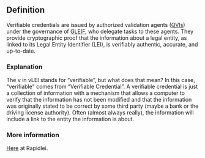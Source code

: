 ## Definition
Verifiable credentials are issued by authorized validation agents ([QVIs](QVI)) under the governance of [GLEIF](GLEIF), who delegate tasks to these agents. They provide cryptographic proof that the information about a legal entity, as linked to its Legal Entity Identifier (LEI), is verifiably authentic, accurate, and up-to-date.


### Explanation
The v in vLEI stands for “verifiable”, but what does that mean? In this case, "verifiable" comes from “Verifiable Credential”. A verifiable credential is just a collection of information with a mechanism that allows a computer to verify that the information has not been modified and that the information was originally stated to be correct by some third party (maybe a bank or the driving license authority). Often (almost always really), the information will include a link to the entity the information is about.

### More information
[Here](https://rapidlei.com/what-is-vlei/) at Rapidlei.